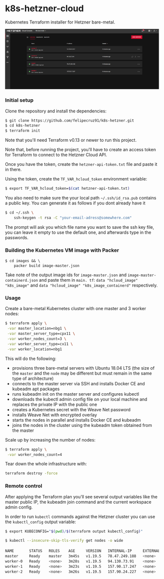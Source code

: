 # k8s-hetzner-cloud

Kubernetes Terraform installer for Hetzner bare-metal.

![k8s-cluster](docs/images/k8s-cluster.PNG)

### Initial setup

Clone the repository and install the dependencies:

```bash
$ git clone https://github.com/felipecruz91/k8s-hetzner.git
$ cd k8s-hetzner
$ terraform init
```

Note that you'll need Terraform v0.13 or newer to run this project.

Note that, before running the project, you'll have to create an access token for Terraform to connect to the Hetzner Cloud API.

Once you have the token, create the `hetzner-api-token.txt` file and paste it in there.

Using the token, create the `TF_VAR_hcloud_token` environment variable:

```bash
$ export TF_VAR_hcloud_token=$(cat hetzner-api-token.txt)
```
You also need to make sure the your local path `~/.ssh/id_rsa.pub` contains a public key. You can generate it as 
follows if you dont already have it 

```bash
$ cd ~/.ssh \
    ssh-keygen -t rsa -C "your-email-adress@somewhere.com"
```
The prompt will ask you which file name you want to save the ssh key file, you can leave it empty to use the default 
one, and afterwards type in the passwords. 

### Building the Kubernetes VM image with Packer

```cli
$ cd images && \
    packer build image-master.json
```
Take note of the output image ids for `image-master.json` and `image-master-containerd.json` and paste them in `main.
tf`: `data "hcloud_image" "k8s_image"` and `data "hcloud_image" "k8s_image_containerd"` respectively. 

### Usage

Create a bare-metal Kubernetes cluster with one master and 3 worker nodes:

```bash
$ terraform apply \
 -var master_location=nbg1 \
 -var master_server_type=cpx11 \
 -var worker_nodes_count=3 \
 -var worker_server_type=cx11 \
 -var worker_location=nbg1
```

This will do the following:

- provisions three bare-metal servers with Ubuntu 18.04 LTS (the size of the `master` and the `node` may be different but must remain in the same type of architecture)
- connects to the master server via SSH and installs Docker CE and kubeadm apt packages
- runs kubeadm init on the master server and configures kubectl
- downloads the kubectl admin config file on your local machine and replaces the private IP with the public one
- creates a Kubernetes secret with the Weave Net password
- installs Weave Net with encrypted overlay
- starts the nodes in parallel and installs Docker CE and kubeadm
- joins the nodes in the cluster using the kubeadm token obtained from the master

Scale up by increasing the number of nodes:

```bash
$ terraform apply \
 -var worker_nodes_count=4
```

Tear down the whole infrastructure with:

```bash
terraform destroy -force
```

### Remote control

After applying the Terraform plan you'll see several output variables like the master public IP,
the kubeadm join command and the current workspace admin config.

In order to run `kubectl` commands against the Hetzner cluster you can use the `kubectl_config` output variable:

```bash
$ export KUBECONFIG="$(pwd)/$(terraform output kubectl_config)"
```

```bash
$ kubectl --insecure-skip-tls-verify get nodes -o wide

NAME       STATUS   ROLES    AGE     VERSION   INTERNAL-IP     EXTERNAL-IP   OS-IMAGE             KERNEL-VERSION       CONTAINER-RUNTIME
master     Ready    master   3m45s   v1.19.5   78.47.249.188   <none>        Ubuntu 18.04.5 LTS   4.15.0-124-generic   docker://19.3.6
worker-0   Ready    <none>   3m28s   v1.19.5   94.130.73.91    <none>        Ubuntu 18.04.5 LTS   4.15.0-124-generic   docker://19.3.6
worker-1   Ready    <none>   3m23s   v1.19.5   157.90.17.247   <none>        Ubuntu 18.04.5 LTS   4.15.0-124-generic   docker://19.3.6
worker-2   Ready    <none>   3m26s   v1.19.5   157.90.24.227   <none>        Ubuntu 18.04.5 LTS   4.15.0-124-generic   docker://19.3.6
```
